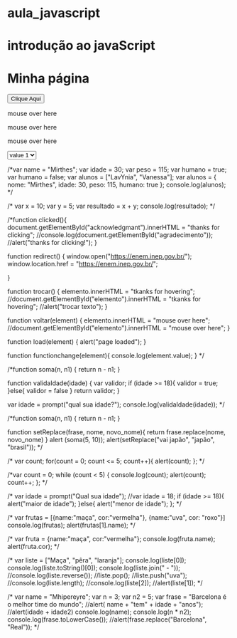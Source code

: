 # aula_javascript
# introdução ao javaScript

<!DOCTYPE html>
<html lang="en">
<head>
    <meta charset="UTF-8">
    <title>Minha página</title>
    <script type="text/javascript" src="js/main.js"><</script>
</head>
    <body>
        <h1>Minha página</h1>
    </body>
</html>

<!DOCTYPE html>
<html lang="en">
<head>
    <meta charset="UTF-8">
    <title>Minha página</title>
    <script type="text/javascript" src="js/main.js"><</script>
</head>
<body onload="load()">
    <button type="button" onclick="clicked">Clique Aqui</button>
    <p id="acknowledgmant" onclick="redirect()"></p>
    <p id="mousemover" onmouseover="exchange(this)" onmouseout="comeback(this)">mouse over here</p>
    <p id="mousemover2" onmouseover="exchange(this)" onmouseout="comeback(this)">mouse over here</p>
    <p id="mousemover3" onmouseover="exchange(this)" onmouseout="comeback(this)">mouse over here</p>
    <select onchange="functionchange(this)">
        <option value="1">value 1</option>
        <option value="2">value 2</option>
        <option value="3">value 3</option>
    </select>
</body>
</html>

/*var name = "Mirthes";
var idade = 30;
var peso = 115;
var humano = true;
var humano = false;
var alunos =  ["LavYnia", "Vanessa"];
var alunos = {
   nome: "Mirthes",
   idade: 30,
   peso: 115,
   humano: true
  };
console.log(alunos);
*/

/*
var x = 10;
 var y = 5;
 var resultado = x + y;
   console.log(resultado);
   */

/*function clicked(){
    document.getElementById("acknowledgmant").innerHTML = "thanks for clicking";
    //console.log(document.getElementById("agradecimento"));
    //alert("thanks for clicking!");
}

function redirect() {
    window.open("https://enem.inep.gov.br/");
    window.location.href = "https://enem.inep.gov.br/";

}

function trocar() {
    elemento.innerHTML = "tkanks for hovering";
    //document.getElementById("elemento").innerHTML = "tkanks for hovering";
    //alert("trocar texto");
}

function voltar(element) {
    elemento.innerHTML = "mouse over here";
    //document.getElementById("elemento").innerHTML = "mouse over here";
}

function load(element) {
    alert("page loaded");
}

function functionchange(element){
    console.log(element.value);
}
*/

/*function soma(n, n1) {
    return n - n1;
}

function validaIdade(idade) {
    var validor;
    if (idade >= 18){
        validor = true;
    }else{
        validor = false
    }
    return validor;
}

var idade = prompt("qual sua idade?");
console.log(validaIdade(idade));
*/

/*function soma(n, n1) {
    return n - n1;
}

function setReplace(frase, nome, novo_nome){
    return frase.replace(nome, novo_nome)
}
alert (soma(5, 10));
alert(setReplace("vai japão", "japão", "brasil"));
*/

/*
var count;
for(count = 0; count <= 5; count++){
    alert(count);
};
*/

/*var count = 0;
while (count < 5) {
    console.log(count);
    alert(count);
    count++;
};
*/

/*
var idade = prompt("Qual sua idade");
//var idade = 18;
if (idade >= 18){
    alert("maior de idade");
}else{
    alert("menor de idade");
};
*/

/*
var frutas = [{name:"maça", cor:"vermelha"}, {name:"uva", cor: "roxo"}]
console.log(frutas);
alert(frutas[1].name);
*/

/*
var fruta = {name:"maça", cor:"vermelha"};
console.log(fruta.name);
alert(fruta.cor);
*/

/*
var liste = ["Maça", "pêra", "laranja"];
console.log(liste[0]);
console.log(liste.toString()[0]);
console.log(liste.join(" - "));
//console.log(liste.reverse());
//liste.pop();
//liste.push("uva");
//console.log(liste.length);
//console.log(liste[2]);
//alert(liste[1]);
*/

/*
var name = "Mhipereyre";
var n = 3;
var n2 = 5;
var frase = "Barcelona é o melhor time do mundo";
//alert( name + "tem" + idade + "anos");
//alert(idade + idade2)
console.log(name);
console.log(n * n2);
console.log(frase.toLowerCase());
//alert(frase.replace("Barcelona", "Real"));
*/